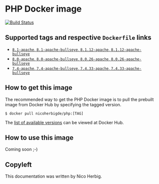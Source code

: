 # PHP Docker image

[![Build Status](https://github.com/nicoherbigio/docker-php/actions/workflows/build-docker-images.yml/badge.svg)](https://github.com/nicoherbigio/docker-php/actions/workflows/build-docker-images.yml)

## Supported tags and respective `Dockerfile` links

 * [`8.1-apache`, `8.1-apache-bullseye`, `8.1.12-apache`, `8.1.12-apache-bullseye`](https://github.com/nicoherbigio/docker-php/blob/main/8.1/debian/apache/default/Dockerfile)
 * [`8.0-apache`, `8.0-apache-bullseye`, `8.0.26-apache`, `8.0.26-apache-bullseye`](https://github.com/nicoherbigio/docker-php/blob/main/8.0/debian/apache/default/Dockerfile)
 * [`7.4-apache`, `7.4-apache-bullseye`, `7.4.33-apache`, `7.4.33-apache-bullseye`](https://github.com/nicoherbigio/docker-php/blob/main/7.4/debian/apache/default/Dockerfile)

## How to get this image

The recommended way to get the PHP Docker image is to pull the prebuilt image from Docker Hub by specifying the tagged version.

```console
$ docker pull nicoherbigde/php:[TAG]
```

The [list of available versions](https://hub.docker.com/r/nicoherbigde/php/tags) can be viewed at Docker Hub.

## How to use this image

Coming soon ;-)

## Copyleft

This documentation was written by Nico Herbig.
